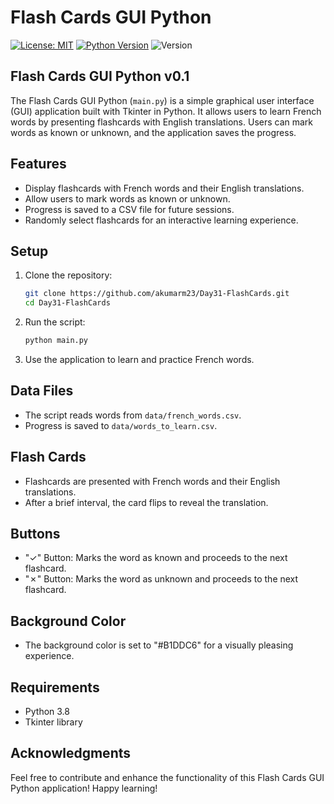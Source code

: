 # Flash Cards GUI Python

[![License: MIT](https://img.shields.io/badge/License-MIT-purple.svg)](https://opensource.org/licenses/MIT)
[![Python Version](https://img.shields.io/badge/python-3.8-lightblue.svg)](https://www.python.org/downloads/release/python-380/)
![Version](https://img.shields.io/badge/version-v0.1-lime)

## Flash Cards GUI Python v0.1

The Flash Cards GUI Python (`main.py`) is a simple graphical user interface (GUI) application built with Tkinter in Python. It allows users to learn French words by presenting flashcards with English translations. Users can mark words as known or unknown, and the application saves the progress.

## Features

- Display flashcards with French words and their English translations.
- Allow users to mark words as known or unknown.
- Progress is saved to a CSV file for future sessions.
- Randomly select flashcards for an interactive learning experience.

## Setup

1. Clone the repository:

   ```bash
   git clone https://github.com/akumarm23/Day31-FlashCards.git
   cd Day31-FlashCards
   ```

2. Run the script:

   ```bash
   python main.py
   ```

3. Use the application to learn and practice French words.

## Data Files

- The script reads words from `data/french_words.csv`.
- Progress is saved to `data/words_to_learn.csv`.

## Flash Cards

- Flashcards are presented with French words and their English translations.
- After a brief interval, the card flips to reveal the translation.

## Buttons

- "✓" Button: Marks the word as known and proceeds to the next flashcard.
- "✗" Button: Marks the word as unknown and proceeds to the next flashcard.

## Background Color

- The background color is set to "#B1DDC6" for a visually pleasing experience.

## Requirements

- Python 3.8
- Tkinter library

## Acknowledgments

Feel free to contribute and enhance the functionality of this Flash Cards GUI Python application! Happy learning!